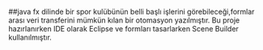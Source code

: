 ##java fx dilinde bir spor kulübünün belli başlı işlerini görebileceği,formlar arası veri transferini mümkün kılan bir otomasyon yazılmıştır. Bu proje hazırlanırken IDE olarak Eclipse ve formları tasarlarken Scene Builder kullanılmıştır.

